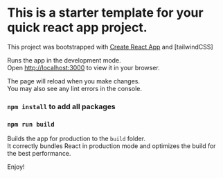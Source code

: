 <!-- # Getting Started with Create React App -->

# This is a starter template for your quick react app project.


This project was bootstrapped with [Create React App](https://github.com/facebook/create-react-app) and [tailwindCSS]


Runs the app in the development mode.\
Open [http://localhost:3000](http://localhost:3000) to view it in your browser.

The page will reload when you make changes.\
You may also see any lint errors in the console.

### `npm install` to add all packages


### `npm run build`

Builds the app for production to the `build` folder.\
It correctly bundles React in production mode and optimizes the build for the best performance.


Enjoy!


